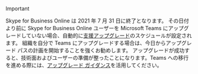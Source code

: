 > [!IMPORTANT]
> Skype for Business Online は 2021 年 7 月 31 日に終了となります。 その日付より前に Skype for Business Online ユーザーを Microsoft Teams にアップグレードしていない場合、自動的に[支援アップグレード](/microsoftteams/upgrade-assisted)のスケジュールが設定されます。 組織を自分で Teams にアップグレードする場合は、今日からアップグレード パスの計画を開始することを強くお勧めします。 アップグレードが成功すると、技術面およびユーザーの準備が整ったことになります。Teams への移行を進める際には、[アップグレード ガイダンス](/microsoftteams/upgrade-start-here)を活用してください。
